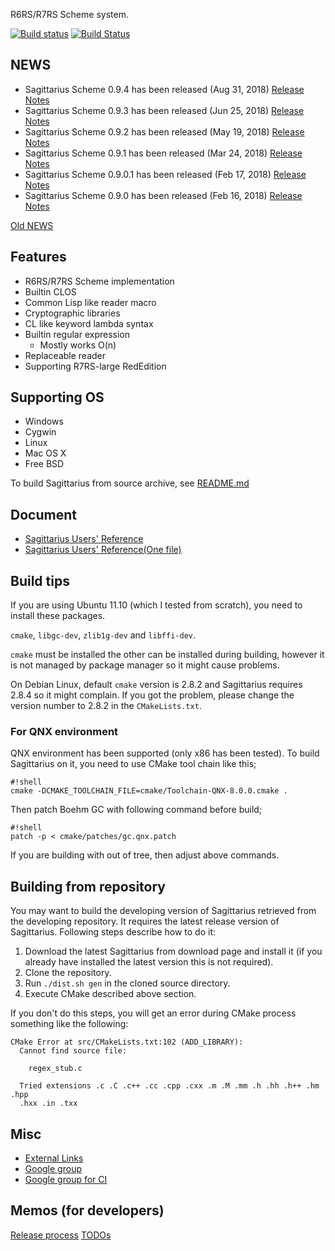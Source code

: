 R6RS/R7RS Scheme system.

[![Build status](https://ci.appveyor.com/api/projects/status/8axfxf8dvr8pdtjk/branch/default?svg=true)](https://ci.appveyor.com/project/ktakashi/sagittarius-scheme/branch/default)
[![Build Status](https://travis-ci.org/ktakashi/sagittarius-scheme.svg?branch=master)](https://travis-ci.org/ktakashi/sagittarius-scheme)

## NEWS

- Sagittarius Scheme 0.9.4 has been released (Aug 31, 2018) [Release Notes](https://bitbucket.org/ktakashi/sagittarius-scheme/wiki/Release%20Note%200.9.4)
- Sagittarius Scheme 0.9.3 has been released (Jun 25, 2018) [Release Notes](https://bitbucket.org/ktakashi/sagittarius-scheme/wiki/Release%20Note%200.9.3)
- Sagittarius Scheme 0.9.2 has been released (May 19, 2018) [Release Notes](https://bitbucket.org/ktakashi/sagittarius-scheme/wiki/Release%20Note%200.9.2)
- Sagittarius Scheme 0.9.1 has been released (Mar 24, 2018) [Release Notes](https://bitbucket.org/ktakashi/sagittarius-scheme/wiki/Release%20Note%200.9.1)
- Sagittarius Scheme 0.9.0.1 has been released (Feb 17, 2018) [Release Notes](https://bitbucket.org/ktakashi/sagittarius-scheme/wiki/Release%20Note%200.9.0.1)
- Sagittarius Scheme 0.9.0 has been released (Feb 16, 2018) [Release Notes](https://bitbucket.org/ktakashi/sagittarius-scheme/wiki/Release%20Note%200.9.0)

[Old NEWS](https://bitbucket.org/ktakashi/sagittarius-scheme/wiki/Old%20NEWS)

## Features

- R6RS/R7RS Scheme implementation
- Builtin CLOS
- Common Lisp like reader macro
- Cryptographic libraries
- CL like keyword lambda syntax
- Builtin regular expression
    - Mostly works O(n)
- Replaceable reader
- Supporting R7RS-large RedEdition

## Supporting OS

- Windows
- Cygwin
- Linux
- Mac OS X
- Free BSD

To build Sagittarius from source archive, see [README.md](https://bitbucket.org/ktakashi/sagittarius-scheme/src)

## Document

- [Sagittarius Users' Reference](http://ktakashi.github.io/sagittarius-online-ref.html)
- [Sagittarius Users' Reference(One file)](http://ktakashi.github.io/sagittarius-ref.html)

## Build tips
If you are using Ubuntu 11.10 (which I tested from scratch), you need to install these packages.

`cmake`, `libgc-dev`, `zlib1g-dev` and `libffi-dev`.

`cmake` must be installed the other can be installed during building, however it is not managed by package manager so it might cause problems.

On Debian Linux, default `cmake` version is 2.8.2 and Sagittarius requires 2.8.4 so it might complain. If you got the problem, please change the version number to 2.8.2 in the `CMakeLists.txt`.

### For QNX environment
QNX environment has been supported (only x86 has been tested). To build Sagittarius on it, you need to use CMake tool chain like this;

```
#!shell
cmake -DCMAKE_TOOLCHAIN_FILE=cmake/Toolchain-QNX-8.0.0.cmake .
```

Then patch Boehm GC with following command before build;


```
#!shell
patch -p < cmake/patches/gc.qnx.patch
```

If you are building with out of tree, then adjust above commands.

## Building from repository

You may want to build the developing version of Sagittarius retrieved from the developing repository. It requires the latest release version of Sagittarius. Following steps describe how to do it:

1. Download the latest Sagittarius from download page and install it (if you already have installed the latest version this is not required).
2. Clone the repository.
3. Run `./dist.sh gen` in the cloned source directory.
4. Execute CMake described above section.

If you don't do this steps, you will get an error during CMake process something like the following:

```
CMake Error at src/CMakeLists.txt:102 (ADD_LIBRARY):
  Cannot find source file:

    regex_stub.c

  Tried extensions .c .C .c++ .cc .cpp .cxx .m .M .mm .h .hh .h++ .hm .hpp
  .hxx .in .txx
```

## Misc

- [External Links](https://bitbucket.org/ktakashi/sagittarius-scheme/wiki/External%20Links)
- [Google group](https://groups.google.com/forum/#!forum/sagittarius-scheme)
- [Google group for CI](https://groups.google.com/forum/#!forum/sagittarius-ci)

## Memos (for developers)

[Release process](https://bitbucket.org/ktakashi/sagittarius-scheme/wiki/Release%20process)
[TODOs](https://bitbucket.org/ktakashi/sagittarius-scheme/wiki/TODOs)